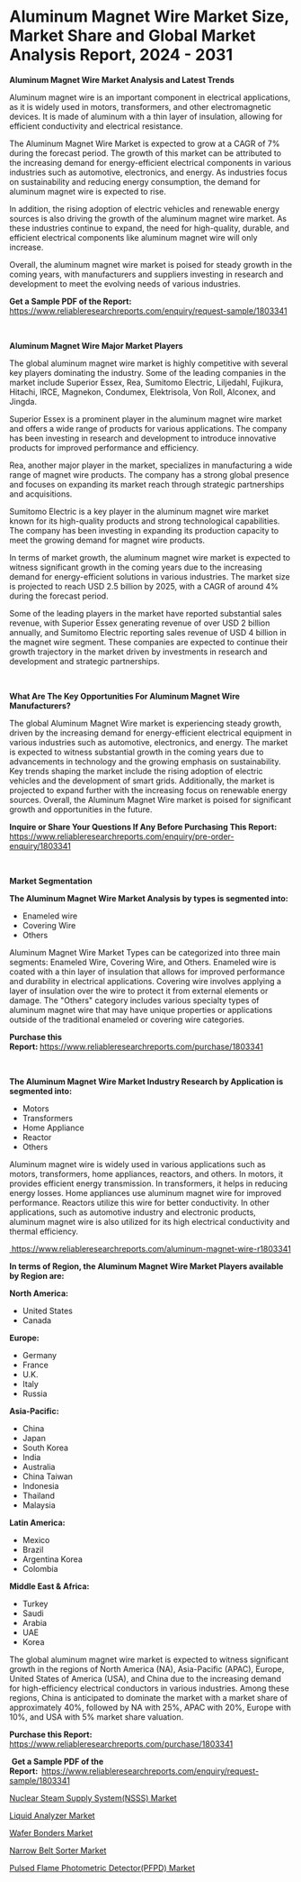 <p><h1>Aluminum Magnet Wire Market Size, Market Share and Global Market Analysis Report, 2024 - 2031</h1></p><p><strong>Aluminum Magnet Wire Market Analysis and Latest Trends</strong></p>
<p><p>Aluminum magnet wire is an important component in electrical applications, as it is widely used in motors, transformers, and other electromagnetic devices. It is made of aluminum with a thin layer of insulation, allowing for efficient conductivity and electrical resistance.</p><p>The Aluminum Magnet Wire Market is expected to grow at a CAGR of 7% during the forecast period. The growth of this market can be attributed to the increasing demand for energy-efficient electrical components in various industries such as automotive, electronics, and energy. As industries focus on sustainability and reducing energy consumption, the demand for aluminum magnet wire is expected to rise.</p><p>In addition, the rising adoption of electric vehicles and renewable energy sources is also driving the growth of the aluminum magnet wire market. As these industries continue to expand, the need for high-quality, durable, and efficient electrical components like aluminum magnet wire will only increase.</p><p>Overall, the aluminum magnet wire market is poised for steady growth in the coming years, with manufacturers and suppliers investing in research and development to meet the evolving needs of various industries.</p></p>
<p><strong>Get a Sample PDF of the Report:&nbsp;</strong> <a href="https://www.reliableresearchreports.com/enquiry/request-sample/1803341">https://www.reliableresearchreports.com/enquiry/request-sample/1803341</a></p>
<p>&nbsp;</p>
<p><strong>Aluminum Magnet Wire Major Market Players</strong></p>
<p><p>The global aluminum magnet wire market is highly competitive with several key players dominating the industry. Some of the leading companies in the market include Superior Essex, Rea, Sumitomo Electric, Liljedahl, Fujikura, Hitachi, IRCE, Magnekon, Condumex, Elektrisola, Von Roll, Alconex, and Jingda.</p><p>Superior Essex is a prominent player in the aluminum magnet wire market and offers a wide range of products for various applications. The company has been investing in research and development to introduce innovative products for improved performance and efficiency. </p><p>Rea, another major player in the market, specializes in manufacturing a wide range of magnet wire products. The company has a strong global presence and focuses on expanding its market reach through strategic partnerships and acquisitions.</p><p>Sumitomo Electric is a key player in the aluminum magnet wire market known for its high-quality products and strong technological capabilities. The company has been investing in expanding its production capacity to meet the growing demand for magnet wire products.</p><p>In terms of market growth, the aluminum magnet wire market is expected to witness significant growth in the coming years due to the increasing demand for energy-efficient solutions in various industries. The market size is projected to reach USD 2.5 billion by 2025, with a CAGR of around 4% during the forecast period.</p><p>Some of the leading players in the market have reported substantial sales revenue, with Superior Essex generating revenue of over USD 2 billion annually, and Sumitomo Electric reporting sales revenue of USD 4 billion in the magnet wire segment. These companies are expected to continue their growth trajectory in the market driven by investments in research and development and strategic partnerships.</p></p>
<p>&nbsp;</p>
<p><strong>What Are The Key Opportunities For Aluminum Magnet Wire Manufacturers?</strong></p>
<p><p>The global Aluminum Magnet Wire market is experiencing steady growth, driven by the increasing demand for energy-efficient electrical equipment in various industries such as automotive, electronics, and energy. The market is expected to witness substantial growth in the coming years due to advancements in technology and the growing emphasis on sustainability. Key trends shaping the market include the rising adoption of electric vehicles and the development of smart grids. Additionally, the market is projected to expand further with the increasing focus on renewable energy sources. Overall, the Aluminum Magnet Wire market is poised for significant growth and opportunities in the future.</p></p>
<p><strong>Inquire or Share Your Questions If Any Before Purchasing This Report:</strong> <a href="https://www.reliableresearchreports.com/enquiry/pre-order-enquiry/1803341">https://www.reliableresearchreports.com/enquiry/pre-order-enquiry/1803341</a></p>
<p>&nbsp;</p>
<p><strong>Market Segmentation</strong></p>
<p><strong>The Aluminum Magnet Wire Market Analysis by types is segmented into:</strong></p>
<p><ul><li>Enameled wire</li><li>Covering Wire</li><li>Others</li></ul></p>
<p><p>Aluminum Magnet Wire Market Types can be categorized into three main segments: Enameled Wire, Covering Wire, and Others. Enameled wire is coated with a thin layer of insulation that allows for improved performance and durability in electrical applications. Covering wire involves applying a layer of insulation over the wire to protect it from external elements or damage. The "Others" category includes various specialty types of aluminum magnet wire that may have unique properties or applications outside of the traditional enameled or covering wire categories.</p></p>
<p><strong>Purchase this Report:&nbsp;</strong><a href="https://www.reliableresearchreports.com/purchase/1803341">https://www.reliableresearchreports.com/purchase/1803341</a></p>
<p>&nbsp;</p>
<p><strong>The Aluminum Magnet Wire Market Industry Research by Application is segmented into:</strong></p>
<p><ul><li>Motors</li><li>Transformers</li><li>Home Appliance</li><li>Reactor</li><li>Others</li></ul></p>
<p><p>Aluminum magnet wire is widely used in various applications such as motors, transformers, home appliances, reactors, and others. In motors, it provides efficient energy transmission. In transformers, it helps in reducing energy losses. Home appliances use aluminum magnet wire for improved performance. Reactors utilize this wire for better conductivity. In other applications, such as automotive industry and electronic products, aluminum magnet wire is also utilized for its high electrical conductivity and thermal efficiency.</p></p>
<p><a href="https://www.reliableresearchreports.com/aluminum-magnet-wire-r1803341">&nbsp;https://www.reliableresearchreports.com/aluminum-magnet-wire-r1803341</a></p>
<p><strong>In terms of Region, the Aluminum Magnet Wire Market Players available by Region are:</strong></p>
<p>
    <p> <strong> North America: </strong>
        <ul>
            <li>United States</li>
            <li>Canada</li>
        </ul>
        </p> 
    <p> <strong> Europe: </strong>
        <ul>
            <li>Germany</li>
            <li>France</li>
            <li>U.K.</li>
            <li>Italy</li>
            <li>Russia</li>
        </ul>
        </p> 
    <p> <strong> Asia-Pacific: </strong>
        <ul>
            <li>China</li>
            <li>Japan</li>
            <li>South Korea</li>
            <li>India</li>
            <li>Australia</li>
            <li>China Taiwan</li>
            <li>Indonesia</li>
            <li>Thailand</li>
            <li>Malaysia</li>
        </ul>
        </p> 
    <p> <strong> Latin America: </strong>
        <ul>
            <li>Mexico</li>
            <li>Brazil</li>
            <li>Argentina Korea</li>
            <li>Colombia</li>
        </ul>
        </p> 
    <p> <strong> Middle East & Africa: </strong>
        <ul>
            <li>Turkey</li>
            <li>Saudi</li>
            <li>Arabia</li>
            <li>UAE</li>
            <li>Korea</li>
        </ul>
    </p>
    </p>
<p><p>The global aluminum magnet wire market is expected to witness significant growth in the regions of North America (NA), Asia-Pacific (APAC), Europe, United States of America (USA), and China due to the increasing demand for high-efficiency electrical conductors in various industries. Among these regions, China is anticipated to dominate the market with a market share of approximately 40%, followed by NA with 25%, APAC with 20%, Europe with 10%, and USA with 5% market share valuation.</p></p>
<p><strong>Purchase this Report: </strong><a href="https://www.reliableresearchreports.com/purchase/1803341">https://www.reliableresearchreports.com/purchase/1803341</a></p>
<p>&nbsp;<strong>Get a Sample PDF of the Report:&nbsp;&nbsp;</strong><a href="https://www.reliableresearchreports.com/enquiry/request-sample/1803341">https://www.reliableresearchreports.com/enquiry/request-sample/1803341</a></p>
<p><strong></strong></p>
<p><p><a href="https://issuu.com/reportprime-2/docs/nuclear-steam-supply-systemnsss-market-size-2030.p">Nuclear Steam Supply System(NSSS) Market</a></p><p><a href="https://github.com/RickHolmes3/Market-Research-Report-List-6/blob/main/liquid-analyzer-market.md">Liquid Analyzer Market</a></p><p><a href="https://www.linkedin.com/pulse/wafer-bonders-market-global-share-ranking-overall-sales-tcaue?trackingId=84%2BrJOyNRmCRcOPP%2Be8sEw%3D%3D">Wafer Bonders Market</a></p><p><a href="https://github.com/Krish2023na/Market-Research-Report-List-5/blob/main/narrow-belt-sorter-market.md">Narrow Belt Sorter Market</a></p><p><a href="https://issuu.com/reportprime-2/docs/pulsed-flame-photometric-detectorpfpd-market-size-">Pulsed Flame Photometric Detector(PFPD) Market</a></p></p>